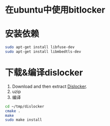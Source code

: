 # 在ubuntu中使用bitlocker

# 安装依赖

```bash
sudo apt-get install libfuse-dev
sudo apt-get install libmbedtls-dev
```

# 下载&编译dislocker

1. Download and then extract [Dislocker](http://www.hsc.fr/ressources/outils/dislocker/download/).
2. uzip
3. 编译

```bash
cd ~/tmp/dislocker
cmake .
make
sudo make install
```
